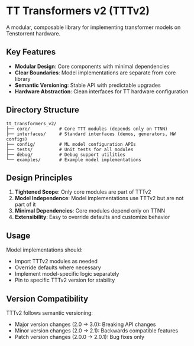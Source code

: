 # TT Transformers v2 (TTTv2)

A modular, composable library for implementing transformer models on Tenstorrent hardware.

## Key Features

- **Modular Design**: Core components with minimal dependencies
- **Clear Boundaries**: Model implementations are separate from core library
- **Semantic Versioning**: Stable API with predictable upgrades
- **Hardware Abstraction**: Clean interfaces for TT hardware configuration

## Directory Structure

```
tt_transformers_v2/
├── core/           # Core TTT modules (depends only on TTNN)
├── interfaces/     # Standard interfaces (demos, generators, HW configs)
├── config/         # ML model configuration APIs
├── tests/          # Unit tests for all modules
├── debug/          # Debug support utilities
└── examples/       # Example model implementations
```

## Design Principles

1. **Tightened Scope**: Only core modules are part of TTTv2
2. **Model Independence**: Model implementations use TTTv2 but are not part of it
3. **Minimal Dependencies**: Core modules depend only on TTNN
4. **Extensibility**: Easy to override defaults and customize behavior

## Usage

Model implementations should:
- Import TTTv2 modules as needed
- Override defaults where necessary
- Implement model-specific logic separately
- Pin to specific TTTv2 version for stability

## Version Compatibility

TTTv2 follows semantic versioning:
- Major version changes (2.0 → 3.0): Breaking API changes
- Minor version changes (2.0 → 2.1): Backwards compatible features
- Patch version changes (2.0.0 → 2.0.1): Bug fixes only
